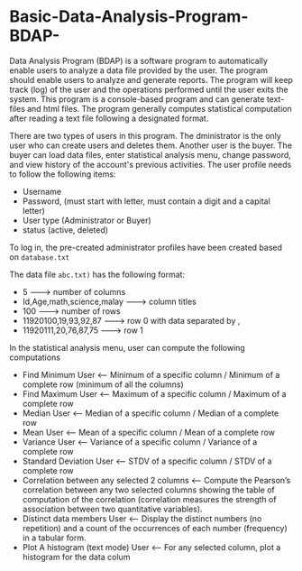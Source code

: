 # Basic-Data-Analysis-Program-BDAP-
Data Analysis Program (BDAP) is a software program to automatically enable users to analyze a data file provided by the user. The program should enable users to analyze and generate reports. The program will keep track (log) of the user and the operations performed until the user exits the system. This program is a console-based program and can generate text-files and html files. The program generally computes statistical computation after reading a text file following a designated format. 

There are two types of users in this program. The dministrator is the only user who can create users and deletes them. Another user is the buyer. The buyer can load data files, enter statistical analysis menu, change password, and view history of the account's previous activities.
The user profile needs to follow the following items:
<ul>
  <li>Username</li>
  <li>Password, (must start with letter, must contain a digit and a capital letter)</li>
  <li> User type (Administrator or Buyer) </li>
  <li> status (active, deleted) </li>
 </ul>
 
 To log in, the pre-created administrator profiles have been created based on `database.txt`
 
The data file `abc.txt)` has the following format:
<ul>
  <li> 5 ---> number of columns </li>
  <li> Id,Age,math,science,malay ---> column titles </li>
  <li> 100 ---> number of rows </li>
  <li> 11920100,19,93,92,87 ---> row 0 with data separated by , </li>
  <li> 11920111,20,76,87,75 ---> row 1 </li>
</ul>

In the statistical analysis menu, user can compute the following computations
<ul>
  <li> Find Minimum User <-- Minimum of a specific column / Minimum of a complete row (minimum of all the columns) </li>
  <li> Find Maximum User <-- Maximum of a specific column / Maximum of a complete row </li>
  <li> Median User <-- Median of a specific column / Median of a complete row  </li>
  <li> Mean User <-- Mean of a specific column / Mean of a complete row </li>
  <li> Variance User <-- Variance of a specific column / Variance of a complete row </li>
  <li> Standard Deviation User <--  STDV of a specific column / STDV of a complete row </li>
  <li> Correlation between any selected 2 columns <-- Compute the Pearson’s correlation between any two selected columns showing the table of computation of the correlation (correlation measures the strength of
association between two quantitative
variables).   </li>
  <li> Distinct data members User <-- Display the distinct numbers (no
repetition) and a count of the occurrences of
each number (frequency) in a tabular form.  </li>
  <li> Plot A histogram (text mode) User <-- For any selected column, plot a
histogram for the data colum </li>
</ul>

